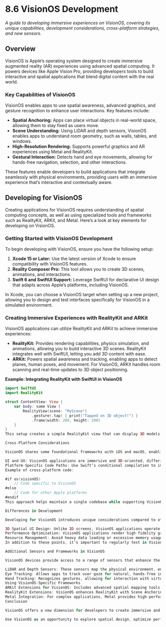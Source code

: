# 8.6 VisionOS Development

_A guide to developing immersive experiences on VisionOS, covering its unique capabilities, development considerations, cross-platform strategies, and new sensors._

## Overview

VisionOS is Apple’s operating system designed to create immersive augmented reality (AR) experiences using advanced spatial computing. It powers devices like Apple Vision Pro, providing developers tools to build interactive and spatial applications that blend digital content with the real world.

### Key Capabilities of VisionOS

VisionOS enables apps to use spatial awareness, advanced graphics, and gesture recognition to enhance user interactions. Key features include:

- **Spatial Anchoring:** Apps can place virtual objects in real-world space, allowing them to stay fixed as users move.
- **Scene Understanding:** Using LiDAR and depth sensors, VisionOS enables apps to understand room geometry, such as walls, tables, and windows.
- **High-Resolution Rendering:** Supports powerful graphics and AR experiences using Metal and RealityKit.
- **Gestural Interaction:** Detects hand and eye movements, allowing for hands-free navigation, selection, and other interactions.

These features enable developers to build applications that integrate seamlessly with physical environments, providing users with an immersive experience that’s interactive and contextually aware.

## Developing for VisionOS

Creating applications for VisionOS requires understanding of spatial computing concepts, as well as using specialized tools and frameworks such as RealityKit, ARKit, and Metal. Here’s a look at key elements for developing on VisionOS.

### Getting Started with VisionOS Development

To begin developing with VisionOS, ensure you have the following setup:

1. **Xcode 15 or Later:** Use the latest version of Xcode to ensure compatibility with VisionOS features.
2. **Reality Composer Pro:** This tool allows you to create 3D scenes, animations, and interactions.
3. **Swift 6 and SwiftUI Support:** Leverage SwiftUI for declarative UI design that adapts across Apple’s platforms, including VisionOS.

In Xcode, you can choose a VisionOS target when setting up a new project, allowing you to design and test interfaces specifically for VisionOS in a simulated environment.

### Creating Immersive Experiences with RealityKit and ARKit

VisionOS applications can utilize RealityKit and ARKit to achieve immersive experiences:

- **RealityKit:** Provides rendering capabilities, physics simulation, and animations, allowing you to build interactive 3D scenes. RealityKit integrates well with SwiftUI, letting you add 3D content with ease.
- **ARKit:** Powers spatial awareness and tracking, enabling apps to detect planes, human poses, and movement. For VisionOS, ARKit handles room scanning and real-time updates to 3D object positioning.

**Example: Integrating RealityKit with SwiftUI in VisionOS**
```swift
import SwiftUI
import RealityKit

struct ContentView: View {
    var body: some View {
        RealityView(scene: "MyScene")
            .gesture(.tap) { print("Tapped on 3D object!") }
            .frame(width: 200, height: 200)
    }
}
This setup creates a simple RealityKit view that can display 3D models in a spatial environment. Adding gestures enables interaction with virtual content using VisionOS’s gestural input.

Cross-Platform Considerations

VisionOS shares some foundational frameworks with iOS and macOS, enabling easier cross-platform development. However, there are unique elements to consider when building for VisionOS alongside other platforms:

UI and UX: VisionOS applications are immersive and 3D-oriented, differing greatly from traditional 2D interfaces. Design considerations should prioritize depth, spatial positioning, and gesture-based navigation.
Platform-Specific Code Paths: Use Swift’s conditional compilation to implement VisionOS-specific code only when running on VisionOS. This ensures shared code remains clean and optimized.
Example of cross-platform code:

#if os(visionOS)
    // Code specific to VisionOS
#else
    // Code for other Apple platforms
#endif
This approach helps maintain a single codebase while supporting VisionOS-specific features only where relevant.

Differences in Development

Developing for VisionOS introduces unique considerations compared to other Apple platforms:

3D Spatial UI Design: Unlike 2D screens, VisionOS applications operate in a 3D space. Use RealityKit to add depth and realism to user interfaces, and Reality Composer Pro to prototype complex scenes.
Performance Optimization: VisionOS applications render high-fidelity graphics in real-time. Optimize performance by using efficient models and leveraging the Metal framework for intensive GPU tasks.
Resource Management: Avoid heavy data loading or excessive memory usage as VisionOS devices may prioritize real-time interaction and low latency.
In addition to these points, it’s important to regularly test in VisionOS simulators or on device when possible to ensure the app’s performance meets user expectations.

Additional Sensors and Frameworks in VisionOS

VisionOS devices provide access to a range of sensors that enhance the AR experience:

LiDAR and Depth Sensors: These sensors map the physical environment, enabling applications to accurately position virtual content within a room.
Eye Tracking: Allows apps to track user gaze for natural, hands-free interaction, such as selection or navigation by simply looking at a UI element.
Hand Tracking: Recognizes gestures, allowing for interaction with virtual objects without controllers.
Using VisionOS-Specific Frameworks
ARKit Extensions for VisionOS: Includes advanced spatial mapping tools, such as Scene Reconstruction, which lets apps understand the room layout in real-time.
RealityKit Extensions: VisionOS enhances RealityKit with Scene Anchoring, allowing 3D objects to stay fixed in physical space as users move around.
Metal Integration: For complex applications, Metal provides high-performance rendering, allowing for custom shaders and GPU-based animations.
Conclusion

VisionOS offers a new dimension for developers to create immersive and spatially-aware applications. By leveraging frameworks like RealityKit, ARKit, and Metal, and considering unique VisionOS design principles, you can build apps that provide users with a dynamic and intuitive AR experience. Cross-platform considerations enable code sharing and consistent development practices, making it easier to expand apps across Apple’s ecosystem.

Use VisionOS as an opportunity to explore spatial design, optimize performance, and create interactions that feel natural and immersive. With the right tools and approach, VisionOS enables innovative applications that redefine user experience through AR.
